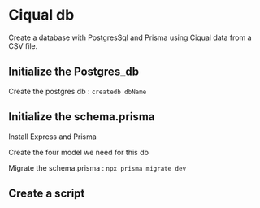 # Ciqual db
Create a database with PostgresSql and Prisma using Ciqual data from a CSV file.



## Initialize the Postgres_db

Create the postgres db : ```createdb dbName``` 

## Initialize the schema.prisma

Install Express and Prisma

Create the four model we need for this db

Migrate the schema.prisma : ```npx prisma migrate dev```

## Create a script 



